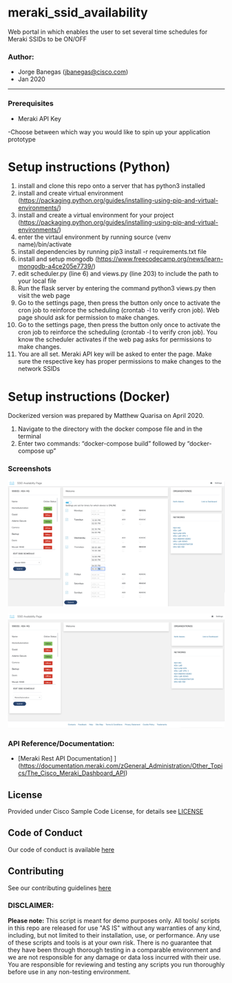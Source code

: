 # meraki_ssid_availability
Web portal in which enables the user to set several time schedules for Meraki SSIDs to be ON/OFF

### Author:

* Jorge Banegas (jbanegas@cisco.com)
*  Jan 2020
***

### Prerequisites
* Meraki API Key

-Choose between which way you would like to spin up your application prototype 

# Setup instructions (Python)
1. install and clone this repo onto a server that has python3 installed 
2. install and create virtual environment (https://packaging.python.org/guides/installing-using-pip-and-virtual-environments/)
2. install and create a virtual environment for your project (https://packaging.python.org/guides/installing-using-pip-and-virtual-environments/)
3. enter the virtaul environment by running source (venv name)/bin/activate 
4. install dependencies by running pip3 install -r requirements.txt file
5. install and setup mongodb (https://www.freecodecamp.org/news/learn-mongodb-a4ce205e7739/)
6. edit scheduler.py (line 6) and views.py (line 203) to include the path to your local file
7. Run the flask server by entering the command python3 views.py then visit the web page
8. Go to the settings page, then press the button only once to activate the cron job to reinforce the scheduling (crontab -l to verify cron job). Web page should ask for permission to make changes.
8. Go to the settings page, then press the button only once to activate the cron job to reinforce the scheduling (crontab -l to verify cron job). You know the scheduler activates if the web pag asks for permissions to make changes.
9. You are all set. Meraki API key will be asked to enter the page. Make sure the respective key has proper permissions to make changes to the network SSIDs

# Setup instructions (Docker)
Dockerized version was prepared by Matthew Quarisa on April 2020.
1. Navigate to the directory with the docker compose file and in the terminal 
2. Enter two commands: “docker-compose build” followed by “docker-compose up”

### Screenshots

![alt text](images/screenshot1.png)

![alt text](images/screenshot2.png)

### API Reference/Documentation:
* [Meraki Rest API Documentation] ] (https://documentation.meraki.com/zGeneral_Administration/Other_Topics/The_Cisco_Meraki_Dashboard_API)

## License
Provided under Cisco Sample Code License, for details see [LICENSE](LICENSE)

## Code of Conduct
Our code of conduct is available [here](CODE_OF_CONDUCT.md)

## Contributing
See our contributing guidelines [here](CONTRIBUTING.md)

### DISCLAIMER:
<b>Please note:</b> This script is meant for demo purposes only. All tools/ scripts in this repo are released for use "AS IS" without any warranties of any kind, including, but not limited to their installation, use, or performance. Any use of these scripts and tools is at your own risk. There is no guarantee that they have been through thorough testing in a comparable environment and we are not responsible for any damage or data loss incurred with their use.
You are responsible for reviewing and testing any scripts you run thoroughly before use in any non-testing environment.
